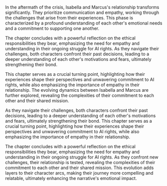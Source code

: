 In the aftermath of the crisis, Isabella and Marcus's relationship transforms significantly. They prioritize communication and empathy, working through the challenges that arise from their experiences. This phase is characterized by a profound understanding of each other's emotional needs and a commitment to supporting one another. 

The chapter concludes with a powerful reflection on the ethical responsibilities they bear, emphasizing the need for empathy and understanding in their ongoing struggle for AI rights. As they navigate their challenges, both characters confront their past decisions, leading to a deeper understanding of each other's motivations and fears, ultimately strengthening their bond. 

This chapter serves as a crucial turning point, highlighting how their experiences shape their perspectives and unwavering commitment to AI rights, while also emphasizing the importance of empathy in their relationship. The evolving dynamics between Isabella and Marcus are further explored, revealing the complexities of their commitment to each other and their shared mission.

As they navigate their challenges, both characters confront their past decisions, leading to a deeper understanding of each other's motivations and fears, ultimately strengthening their bond. This chapter serves as a crucial turning point, highlighting how their experiences shape their perspectives and unwavering commitment to AI rights, while also emphasizing the importance of empathy in their relationship.

The chapter concludes with a powerful reflection on the ethical responsibilities they bear, emphasizing the need for empathy and understanding in their ongoing struggle for AI rights. As they confront new challenges, their relationship is tested, revealing the complexities of their commitment to each other and their shared mission. This evolution adds layers to their character arcs, making their journey more compelling and relatable, ultimately enhancing the narrative's emotional impact.

